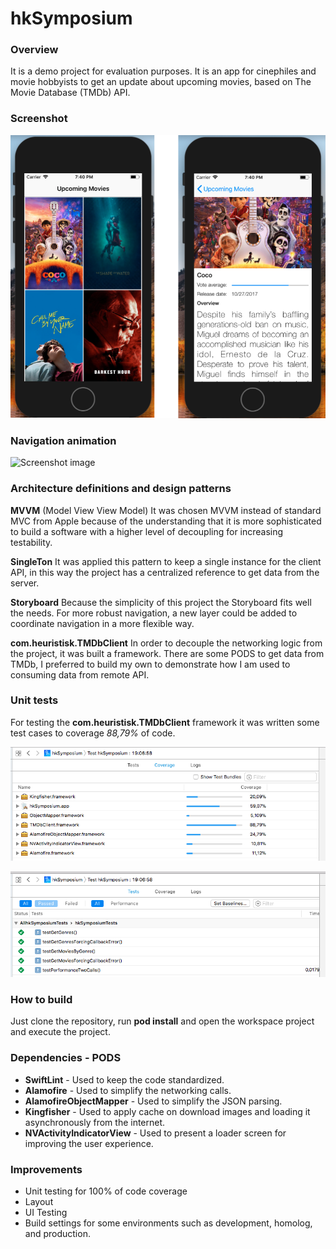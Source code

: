 # hkSymposium
### Overview
It is a demo project for evaluation purposes. It is an app for cinephiles and movie hobbyists to get an update about upcoming movies, based on The Movie Database (TMDb) API.

### Screenshot

![Screenshot image](https://github.com/heuristisk/hkSymposium/blob/development/hkSymposium/resource/screenshots/screenshot.png?raw=true)

### Navigation animation

![Screenshot image](https://github.com/heuristisk/hkSymposium/blob/development/hkSymposium/resource/screenshots/presentation.gif)

### Architecture definitions and design patterns

**MVVM**  (Model View View Model) It was chosen MVVM instead of standard MVC from Apple because of the understanding that it is more sophisticated to build a software with a higher level of decoupling for increasing testability. 

**SingleTon** It was applied this pattern to keep a single instance for the client API, in this way the project has a centralized reference to get data from the server.

**Storyboard** Because the simplicity of this project the Storyboard fits well the needs. For more robust navigation, a new layer could be added to coordinate navigation in a more flexible way.  

**com.heuristisk.TMDbClient**  In order to decouple the networking logic from the project, it was built a framework. There are some PODS to get data from TMDb, I preferred to build my own to demonstrate how I am used to consuming data from remote API.
 

### Unit tests

For testing the **com.heuristisk.TMDbClient** framework it was written some test cases to coverage *88,79%* of code.

![Screenshot image](https://github.com/heuristisk/hkSymposium/blob/development/hkSymposium/resource/screenshots/unit.test.01.png?raw=true)

![Screenshot image](https://github.com/heuristisk/hkSymposium/blob/development/hkSymposium/resource/screenshots/unit.test.02.png?raw=true)

### How to build

Just clone the repository, run **pod install** and open the workspace project and execute the project.

### Dependencies - PODS

* **SwiftLint** - Used to keep the code standardized.
* **Alamofire** - Used to simplify the networking calls.
* **AlamofireObjectMapper** - Used to simplify the JSON parsing. 
* **Kingfisher** - Used to apply cache on download images and loading it asynchronously from the internet. 
*  **NVActivityIndicatorView** - Used to present a loader screen for improving the user experience.

### Improvements

* Unit testing for 100% of code coverage
* Layout
* UI Testing
* Build settings for some environments such as development, homolog, and production. 




